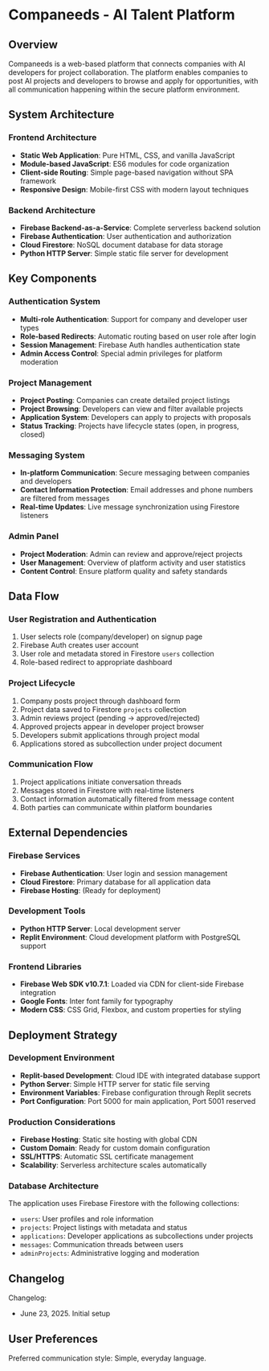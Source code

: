 # Companeeds - AI Talent Platform

## Overview

Companeeds is a web-based platform that connects companies with AI developers for project collaboration. The platform enables companies to post AI projects and developers to browse and apply for opportunities, with all communication happening within the secure platform environment.

## System Architecture

### Frontend Architecture
- **Static Web Application**: Pure HTML, CSS, and vanilla JavaScript
- **Module-based JavaScript**: ES6 modules for code organization
- **Client-side Routing**: Simple page-based navigation without SPA framework
- **Responsive Design**: Mobile-first CSS with modern layout techniques

### Backend Architecture
- **Firebase Backend-as-a-Service**: Complete serverless backend solution
- **Firebase Authentication**: User authentication and authorization
- **Cloud Firestore**: NoSQL document database for data storage
- **Python HTTP Server**: Simple static file server for development

## Key Components

### Authentication System
- **Multi-role Authentication**: Support for company and developer user types
- **Role-based Redirects**: Automatic routing based on user role after login
- **Session Management**: Firebase Auth handles authentication state
- **Admin Access Control**: Special admin privileges for platform moderation

### Project Management
- **Project Posting**: Companies can create detailed project listings
- **Project Browsing**: Developers can view and filter available projects
- **Application System**: Developers can apply to projects with proposals
- **Status Tracking**: Projects have lifecycle states (open, in progress, closed)

### Messaging System
- **In-platform Communication**: Secure messaging between companies and developers
- **Contact Information Protection**: Email addresses and phone numbers are filtered from messages
- **Real-time Updates**: Live message synchronization using Firestore listeners

### Admin Panel
- **Project Moderation**: Admin can review and approve/reject projects
- **User Management**: Overview of platform activity and user statistics
- **Content Control**: Ensure platform quality and safety standards

## Data Flow

### User Registration and Authentication
1. User selects role (company/developer) on signup page
2. Firebase Auth creates user account
3. User role and metadata stored in Firestore `users` collection
4. Role-based redirect to appropriate dashboard

### Project Lifecycle
1. Company posts project through dashboard form
2. Project data saved to Firestore `projects` collection
3. Admin reviews project (pending → approved/rejected)
4. Approved projects appear in developer project browser
5. Developers submit applications through project modal
6. Applications stored as subcollection under project document

### Communication Flow
1. Project applications initiate conversation threads
2. Messages stored in Firestore with real-time listeners
3. Contact information automatically filtered from message content
4. Both parties can communicate within platform boundaries

## External Dependencies

### Firebase Services
- **Firebase Authentication**: User login and session management
- **Cloud Firestore**: Primary database for all application data
- **Firebase Hosting**: (Ready for deployment)

### Development Tools
- **Python HTTP Server**: Local development server
- **Replit Environment**: Cloud development platform with PostgreSQL support

### Frontend Libraries
- **Firebase Web SDK v10.7.1**: Loaded via CDN for client-side Firebase integration
- **Google Fonts**: Inter font family for typography
- **Modern CSS**: CSS Grid, Flexbox, and custom properties for styling

## Deployment Strategy

### Development Environment
- **Replit-based Development**: Cloud IDE with integrated database support
- **Python Server**: Simple HTTP server for static file serving
- **Environment Variables**: Firebase configuration through Replit secrets
- **Port Configuration**: Port 5000 for main application, Port 5001 reserved

### Production Considerations
- **Firebase Hosting**: Static site hosting with global CDN
- **Custom Domain**: Ready for custom domain configuration
- **SSL/HTTPS**: Automatic SSL certificate management
- **Scalability**: Serverless architecture scales automatically

### Database Architecture
The application uses Firebase Firestore with the following collections:

- `users`: User profiles and role information
- `projects`: Project listings with metadata and status
- `applications`: Developer applications as subcollections under projects
- `messages`: Communication threads between users
- `adminProjects`: Administrative logging and moderation

## Changelog

Changelog:
- June 23, 2025. Initial setup

## User Preferences

Preferred communication style: Simple, everyday language.